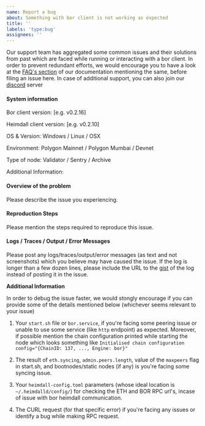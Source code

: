 ```yaml
---
name: Report a bug
about: Something with bor client is not working as expected
title: ''
labels: 'type:bug'
assignees: ''
---
```


Our support team has aggregated some common issues and their solutions from past which are faced while running or interacting with a bor client. In order to prevent redundant efforts, we would encourage you to have a look at the [FAQ's section](https://docs.polygon.technology/docs/faq/technical-faqs) of our documentation mentioning the same, before filing an issue here. In case of additional support, you can also join our [discord](https://discord.com/invite/zdwkdvMNY2) server

<!--
NOTE: Please make sure to check of any addresses / private keys / rpc url's / IP's before sharing the logs or anything from the additional information section (start.sh or heimdall config).
-->

#### **System information**

Bor client version: [e.g. v0.2.16]

Heimdall client version: [e.g. v0.2.10]

OS & Version: Windows / Linux / OSX

Environment: Polygon Mainnet / Polygon Mumbai / Devnet

Type of node: Validator / Sentry / Archive

Additional Information: <!--Modifications in the client (if any)-->

#### **Overview of the problem**

Please describe the issue you experiencing.
<!--
Mention in detail about the issue. Also mention the actual and expected behaviour.
-->

#### **Reproduction Steps**

Please mention the steps required to reproduce this issue. 

<!--
E.g. 
1. Start bor using these flags. 
2. Node is unable to connect with other peers in the network and keeps disconnecting. 
-->

#### **Logs / Traces / Output / Error Messages**
 
Please post any logs/traces/output/error messages (as text and not screenshots) which you believe may have caused the issue. If the log is longer than a few dozen lines, please include the URL to the [gist](https://gist.github.com/) of the log instead of posting it in the issue.

**Additional Information**

In order to debug the issue faster, we would stongly encourage if you can provide some of the details mentioned below (whichever seems relevant to your issue)

1. Your `start.sh` file or `bor.service`, if you're facing some peering issue or unable to use some service (like `http` endpoint) as expected. Moreover, if possible mention the chain configuration printed while starting the node which looks something like `Initialised chain configuration config="{ChainID: 137, ..., Engine: bor}"`
<!--
It should be start.sh if you're using bor v0.2.x and bor.service if it's bor v0.3.x. Mention this file if you're facing any issues like unable to use some flag/s according to their expected behaviour.
-->
2. The result of `eth.syncing`, `admin.peers.length`, value of the `maxpeers` flag in start.sh, and bootnodes/static nodes (if any) is you're facing some syncing issue. 
<!--
You can get the above results by attaching to the IPC using the command `bor attach $BORDIR/bor.ipc` or `bor attach $DATADIR/bor.ipc` and running the mentioned commands. 
Mention this if you're facing issues where bor keeps stalling and is not importing new blocks or making any progress. Adding chain configuration mentioned in the previous step would also be really helpful here.  
-->
3. Your `heimdall-config.toml` parameters (whose ideal location is `~/.heimdalld/config/`) for checking the ETH and BOR RPC url's, incase of issue with bor heimdall communication. 
<!--
As a sub-set of syncing issues, if your node keeps printing logs like `Retrying again in 5 seconds to fetch data from Heimdall`, it might be an issue with the communication between your bor node and heimdall node. In this case, also check if all the heimdall services (heimdalld, bridge, rest-server) are running correctly.
-->
4. The CURL request (for that specific error) if you're facing any issues or identify a bug while making RPC request.  
<!--
Make sure you hide the IP of your machine if you're doing the request externally.  
-->
